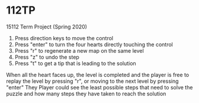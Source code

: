 # 112TP
15112 Term Project (Spring 2020)

1. Press direction keys to move the control
2. Press "enter" to turn the four hearts directly touching the control 
3. Press "r" to regenerate a new map on the same level
4. Press "z" to undo the step
5. Press "t" to get a tip that is leading to the solution

When all the heart faces up, the level is completed and the player is free to replay the level by pressing "r", or moving to the next level by pressing "enter"
They Player could see the least possible steps that need to solve the puzzle and how many steps they have taken to reach the solution
